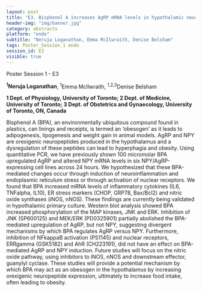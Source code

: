```yaml
---
layout: post
title: "E3. Bisphenol A increases AgRP mRNA levels in hypothalamic neurons through MAP kinases, JNK and ERK"
header-img: "img/banner.jpg"
category: abstracts
platform: "endo"
subtitle: "Neruja Loganathan, Emma McIlwraith, Denise Belsham"
tags: Poster_Session_1 endo
session_id: E3
visible: true
---
```

Poster Session 1 - E3

**<sup>1</sup>Neruja Loganathan**, <sup>1</sup>Emma McIlwraith, <sup>1,2,3</sup>Denise Belsham

__1 Dept. of Physiology, University of Toronto; 2 Dept. of Medicine, University of Toronto; 3 Dept. of Obstetrics and Gynaecology, University of Toronto, ON, Canada__

Bisphenol A (BPA), an environmentally ubiquitous compound found in plastics, can linings and receipts, is termed an ‘obesogen’ as it leads to adipogenesis, lipogenesis and weight gain in animal models. AgRP and NPY are orexigenic neuropeptides produced in the hypothalamus and a dysregulation of these peptides can lead to hyperphagia and obesity. Using quantitative PCR, we have previously shown 100 micromolar BPA upregulated AgRP and altered NPY mRNA levels in six NPY/AgRP-expressing cell lines across 24 hours. We hypothesized that these BPA-mediated changes occur through induction of neuroinflammation and endoplasmic reticulum stress or through activation of nuclear receptors. We found that BPA increased mRNA levels of inflammatory cytokines (IL6, TNFalpha, IL10), ER stress markers (CHOP, GRP78, Bax/Bcl2) and nitric oxide synthases (iNOS, nNOS). These findings are currently being validated in hypothalamic primary culture. Western blot analysis showed BPA increased phosphorylation of the MAP kinases, JNK and ERK. Inhibition of JNK (SP600125) and MEK/ERK (PD0325901) partially abolished the BPA-mediated upregulation of AgRP, but not NPY, suggesting divergent mechanisms by which BPA regulates AgRP versus NPY. Furthermore, inhibition of NFkappaB activation (PS1145) and nuclear receptors, ERRgamma (GSK5182) and AhR (CH223191), did not have an effect on BPA-mediated AgRP and NPY induction. Future studies will focus on the nitric oxide pathway, using inhibitors to iNOS, nNOS and downstream effector, guanylyl cyclase. These studies will provide a potential mechanism by which BPA may act as an obesogen in the hypothalamus by increasing orexigenic neuropeptide expression, ultimately to increase food intake, often leading to obesity.